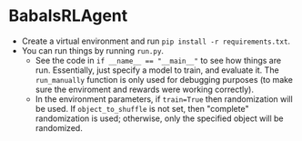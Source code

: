# BabaIsRLAgent

- Create a virtual environment and run `pip install -r requirements.txt`.
- You can run things by running `run.py`.
    - See the code in `if __name__ == "__main__"` to see how things are run. Essentially, just specify a model to train, and evaluate it. The `run_manually` function is only used for debugging purposes (to make sure the enviroment and rewards were working correctly).
    - In the environment parameters, if `train=True` then randomization will be used. If `object_to_shuffle` is not set, then "complete" randomization is used; otherwise, only the specified object will be randomized.
